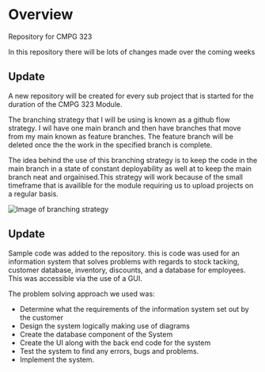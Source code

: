 # **Overview**
Repository for CMPG 323

In this repository there will be lots of changes made over the coming weeks 

## Update
A new repository will be created for every sub project that is started for the duration of the CMPG 323 Module. 

The branching strategy that I will be using is known as a github flow strategy. I wil have one main branch and then have branches that move from my main known as feature branches. The feature branch will be deleted once the the work in the specified branch is complete. 

The idea behind the use of this branching strategy is to keep the code in the main branch in a state of constant deployability as well at to keep the main branch neat and orgainised.This strategy will work because of the small timeframe that is availible for the module requiring us to upload projects on a regular basis.

![Image of branching strategy](/assets/images/branchingStrategy.png)

## Update
Sample code was added to the repository. this is code was used for an information system that solves problems with regards to stock tacking, customer database, inventory, discounts, and a database for employees.
This was accessible via the use of a GUI.

The problem solving approach we used was:
- Determine what the requirements of the information system set out by the customer 
- Design the system logically making use of diagrams 
- Create the database component of the System
- Create the UI along with the back end code for the system
- Test the system to find any errors, bugs and problems.
- Implement the system.
